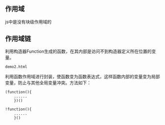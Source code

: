 #

## 作用域

js中是没有块级作用域的

## 作用域链

利用构造器Function生成的函数，在其内部是访问不到构造器定义所在位置的变量。

`demo2.html`

利用函数作用域进行封装，使函数变为函数表达式，这样函数内部的变量变为局部变量，防止与其他全局变量冲突。方法如下：

```
(function(){
    ......
    })()
```

```
!function(){
    ......
    }()
```


